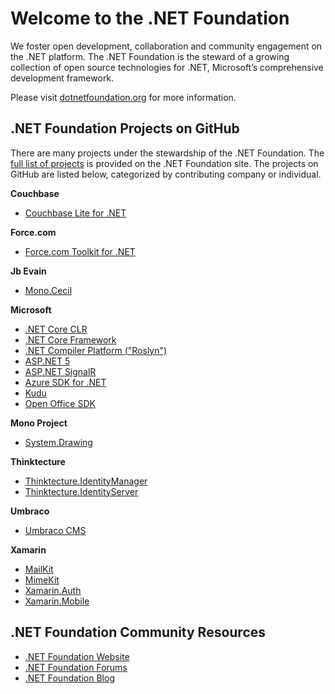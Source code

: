 # Welcome to the .NET Foundation

We foster open development, collaboration and community engagement on the .NET platform. The .NET Foundation is the steward of a growing collection of open source technologies for .NET, Microsoft’s comprehensive development framework.

Please visit [dotnetfoundation.org](http://dotnetfoundation.org) for more information. 

## .NET Foundation Projects on GitHub

There are many projects under the stewardship of the .NET Foundation. The [full list of projects](http://www.dotnetfoundation.org/projects) is provided on the .NET Foundation site. The projects on GitHub are listed below, categorized by contributing company or individual.

**Couchbase**

- [Couchbase Lite for .NET](https://github.com/couchbaselabs/couchbase-lite-net)

**Force.com**

- [Force.com Toolkit for .NET](https://github.com/developerforce/Force.com-Toolkit-for-NET)

**Jb Evain**

- [Mono.Cecil](https://github.com/jbevain/cecil)

**Microsoft**

- [.NET Core CLR](https://github.com/dotnet/coreclr)
- [.NET Core Framework](https://github.com/dotnet/corefx)
- [.NET Compiler Platform ("Roslyn")](https://github.com/dotnet/roslyn)
- [ASP.NET 5](https://github.com/aspnet/home) 
- [ASP.NET SignalR](https://github.com/SignalR/SignalR)
- [Azure SDK for .NET](https://github.com/Azure/azure-sdk-for-net)
- [Kudu](https://github.com/projectkudu/kudu)
- [Open Office SDK](https://github.com/officedev/open-xml-sdk)


**Mono Project**

- [System.Drawing](https://github.com/mono/mono/tree/master/mcs/class/System.Drawing)

**Thinktecture**

- [Thinktecture.IdentityManager](https://github.com/thinktecture/Thinktecture.IdentityManager)
- [Thinktecture.IdentityServer](https://github.com/thinktecture/Thinktecture.IdentityServer.v3)

**Umbraco**

- [Umbraco CMS](https://github.com/umbraco/Umbraco-CMS)

**Xamarin**

- [MailKit](https://github.com/jstedfast/MailKit)
- [MimeKit](https://github.com/jstedfast/MimeKit)
- [Xamarin.Auth](https://github.com/xamarin/Xamarin.Auth)
- [Xamarin.Mobile](https://github.com/xamarin/Xamarin.Mobile)

## .NET Foundation Community Resources

- [.NET Foundation Website](http://www.dotnetfoundation.org)
- [.NET Foundation Forums](http://forums.dotnetfoundation.org/)
- [.NET Foundation Blog](http://www.dotnetfoundation.org/blog)


